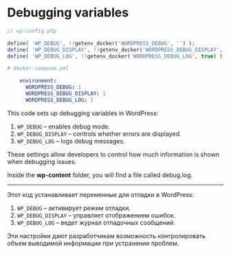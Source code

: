 # Debugging variables


```php
// wp-config.php

define( 'WP_DEBUG', !!getenv_docker('WORDPRESS_DEBUG', '') );
define( 'WP_DEBUG_DISPLAY', !!getenv_docker('WORDPRESS_DEBUG_DISPLAY', false) );
define( 'WP_DEBUG_LOG', !!getenv_docker('WORDPRESS_DEBUG_LOG', true) );
```

```yml
# docker-compose.yml

    environment:
      WORDPRESS_DEBUG: 1
      WORDPRESS_DEBUG_DISPLAY: 1
      WORDPRESS_DEBUG_LOG: 1
```

This code sets up debugging variables in WordPress:

1. `WP_DEBUG` – enables debug mode.
2. `WP_DEBUG_DISPLAY` – controls whether errors are displayed.
3. `WP_DEBUG_LOG` – logs debug messages.

These settings allow developers to control how much information is shown when debugging issues.

Inside the **wp-content** folder, you will find a file called debug.log.

---

Этот код устанавливает переменные для отладки в WordPress:

1. `WP_DEBUG` – активирует режим отладки.
2. `WP_DEBUG_DISPLAY` – управляет отображением ошибок.
3. `WP_DEBUG_LOG` – ведет журнал отладочных сообщений.

Эти настройки дают разработчикам возможность контролировать объем выводимой информации при устранении проблем.

